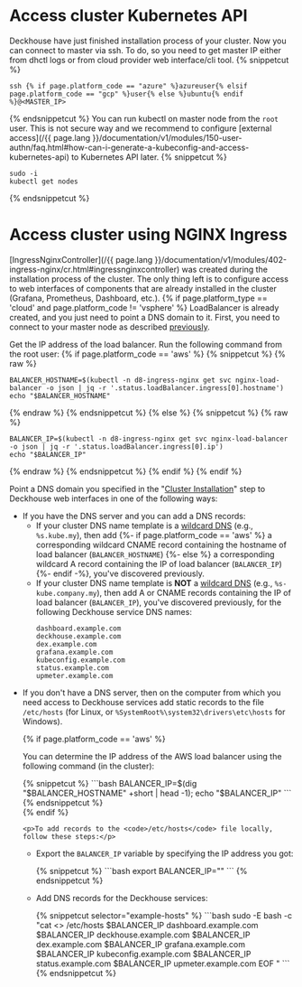 <script type="text/javascript" src='{{ assets["getting-started.js"].digest_path }}'></script>
<script type="text/javascript" src='{{ assets["getting-started-access.js"].digest_path }}'></script>

# Access cluster Kubernetes API
Deckhouse have just finished installation process of your cluster. Now you can connect to master via ssh.
To do, so you need to get master IP either from dhctl logs or from cloud provider web interface/cli tool.
{% snippetcut %}
```shell
ssh {% if page.platform_code == "azure" %}azureuser{% elsif page.platform_code == "gcp" %}user{% else %}ubuntu{% endif %}@<MASTER_IP>
```
{% endsnippetcut %}
You can run kubectl on master node from the `root` user. This is not secure way and we recommend to configure [external access](/{{ page.lang }}/documentation/v1/modules/150-user-authn/faq.html#how-can-i-generate-a-kubeconfig-and-access-kubernetes-api) to Kubernetes API later.
{% snippetcut %}
```shell
sudo -i
kubectl get nodes
```
{% endsnippetcut %}

# Access cluster using NGINX Ingress
[IngressNginxController](/{{ page.lang }}/documentation/v1/modules/402-ingress-nginx/cr.html#ingressnginxcontroller) was created during the installation process of the cluster.
The only thing left is to configure access to web interfaces of components that are already installed in the cluster (Grafana, Prometheus, Dashboard, etc.).
{% if page.platform_type == 'cloud' and page.platform_code != 'vsphere' %}
LoadBalancer is already created, and you just need to point a DNS domain to it.
First, you need to connect to your master node as described [previously](#access-cluster-kubernetes-api).

Get the IP address of the load balancer. Run the following command from the root user:
{% if page.platform_code == 'aws' %}
{% snippetcut %}
{% raw %}
```shell
BALANCER_HOSTNAME=$(kubectl -n d8-ingress-nginx get svc nginx-load-balancer -o json | jq -r '.status.loadBalancer.ingress[0].hostname')
echo "$BALANCER_HOSTNAME"
```
{% endraw %}
{% endsnippetcut %}
{% else %}
{% snippetcut %}
{% raw %}
```shell
BALANCER_IP=$(kubectl -n d8-ingress-nginx get svc nginx-load-balancer -o json | jq -r '.status.loadBalancer.ingress[0].ip')
echo "$BALANCER_IP"
```
{% endraw %}
{% endsnippetcut %}
{% endif %}
{% endif %}

Point a DNS domain you specified in the "[Cluster Installation](./step3.html)" step to Deckhouse web interfaces in one of the following ways:
<ul><li>If you have the DNS server and you can add a DNS records:
  <ul>
    <li>If your cluster DNS name template is a <a href="https://en.wikipedia.org/wiki/Wildcard_DNS_record">wildcard
      DNS</a> (e.g., <code>%s.kube.my</code>), then add
      {%- if page.platform_code == 'aws' %} a corresponding wildcard CNAME record containing the hostname of load
      balancer (<code>BALANCER_HOSTNAME</code>)
      {%- else %} a corresponding wildcard A record containing the IP of load balancer (<code>BALANCER_IP</code>){%-
      endif -%}, you've discovered previously.
    </li>
    <li>If your cluster DNS name template is <strong>NOT</strong> a <a
            href="https://en.wikipedia.org/wiki/Wildcard_DNS_record">wildcard DNS</a> (e.g., <code>%s-kube.company.my</code>),
      then add A or CNAME records containing the IP of load balancer (<code>BALANCER_IP</code>), you've discovered
      previously, for the following Deckhouse service DNS names:
      <div class="highlight">
<pre class="highlight">
<code example-hosts>dashboard.example.com
deckhouse.example.com
dex.example.com
grafana.example.com
kubeconfig.example.com
status.example.com
upmeter.example.com</code>
</pre>
      </div>
    </li>
  </ul>
</li>
  <li><p>If you don't have a DNS server, then on the computer from which you need access to Deckhouse services add static records to the file <code>/etc/hosts</code> (for Linux, or <code>%SystemRoot%\system32\drivers\etc\hosts</code> for Windows).</p>
{% if page.platform_code == 'aws' %}
    <p>You can determine the IP address of the AWS load balancer using the following command (in the cluster):</p>

<div markdown="1">
{% snippetcut %}
```bash
BALANCER_IP=$(dig "$BALANCER_HOSTNAME" +short | head -1); echo "$BALANCER_IP"
```
{% endsnippetcut %}
</div>
{% endif %}

    <p>To add records to the <code>/etc/hosts</code> file locally, follow these steps:</p>

  <ul><li><p>Export the <code>BALANCER_IP</code> variable by specifying the IP address you got:</p>
{% snippetcut %}
```bash
export BALANCER_IP="<PUT_BALANCER_IP_HERE>"
```
{% endsnippetcut %}
    </li>
  <li><p>Add DNS records for the Deckhouse services:</p>
{% snippetcut selector="example-hosts" %}
```bash
sudo -E bash -c "cat <<EOF >> /etc/hosts
$BALANCER_IP dashboard.example.com
$BALANCER_IP deckhouse.example.com
$BALANCER_IP dex.example.com
$BALANCER_IP grafana.example.com
$BALANCER_IP kubeconfig.example.com
$BALANCER_IP status.example.com
$BALANCER_IP upmeter.example.com
EOF
"
```
{% endsnippetcut %}
</li>
</ul></li>
</ul>

